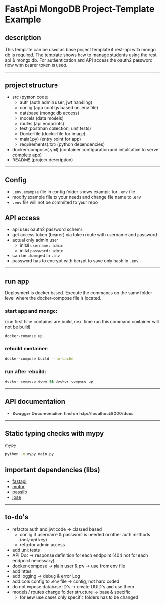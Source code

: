 # FastApi MongoDB Project-Template Example

## description

This template can be used as base project template if rest-api with mongo db is required. The template shows how to manage students using the rest api & mongo db. For authentication and API access the oauth2 password flow with bearer token is used.

---

## project structure

- src (python code)
  - auth (auth admin user, jwt handling)
  - config (app configs based on .env file)
  - database (mongo db access)
  - models (data models)
  - routes (api endpoints)
  - test (postman collection, unit tests)
  - Dockerfile (dockerfile for image)
  - main(.py) (entry point for app)
  - requirements(.txt) (python dependencies)
- docker-compose(.yml) (container configuration and initalitation to serve complete app)
- README (project description)

---

## Config

- `.env.example` file in config folder shows example for `.env` file
- modify example file to your needs and change file name to .env
- `.env` file will not be commited to your repo

## API access

- api uses oauth2 password schema
- get access token (bearer) via token route with username and password
- actual only admin user
  - inital `username: admin`
  - inital `password: admin`
- can be changed in `.env`
- password has to encrypt with bcrypt to save only hash in `.env`

---

## run app

Deployment is docker based. Execute the commands on the same folder level where the docker-compose file is located.

### start app and mongo:

(run first time container are build, next time run this command container will not be build)

```sh
docker-compose up
```

### rebuild container:

```sh
docker-compose build --no-cache
```

### run after rebuild:

```sh
docker-compose down && docker-compose up
```

---

## API documentation

- Swagger Documentation find on http://localhost:8000/docs

---

## Static typing checks with mypy

[mypy](https://mypy.readthedocs.io/en/stable/index.html)

```sh
python -m mypy main.py
```

## important dependencies (libs)

- [fastapi](https://fastapi.tiangolo.com/)
- [motor](https://motor.readthedocs.io/en/stable/)
- [passlib](https://passlib.readthedocs.io/en/stable/)
- [jose](https://github.com/mpdavis/python-jose)

---

## to-do's

- refactor auth and jwt code -> classed based
  - config if username & password is needed or other auth methods (only api key)
  - refactor admin access
- add unit tests
- API Doc -> response definition for each endpoint (404 not for each endpoint necessary)
- docker-compose -> plain user & pw -> use from env file
- add https
- add logging -> debug & error Log
- add cors config to .env file -> config, not hard coded
- do not expose database ID's -> create UUID's and use them
- models / routes change folder structure -> base & specific
  - for new use cases only specific folders has to be changed
